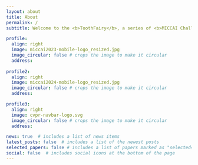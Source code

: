 ```yaml
---
layout: about
title: About
permalink: /
subtitle: Welcome to the <b>ToothFairy</b>, a series of <b>MICCAI Challenges</b> focused on segmenting different anatomical structures in <b>Cone-Beam Computed Tomography</b> scans.

profile:
  align: right
  image: miccai2023-mobile-logo_resized.jpg
  image_circular: false # crops the image to make it circular
  address: 
    
profile2:
  align: right
  image: miccai2024-mobile-logo_resized.jpg
  image_circular: false # crops the image to make it circular
  address:

profile3:
  align: right
  image: cvpr-navbar-logo.svg
  image_circular: false # crops the image to make it circular
  address:

news: true  # includes a list of news items
latest_posts: false  # includes a list of the newest posts
selected_papers: false # includes a list of papers marked as "selected={true}"
social: false  # includes social icons at the bottom of the page
---
```


